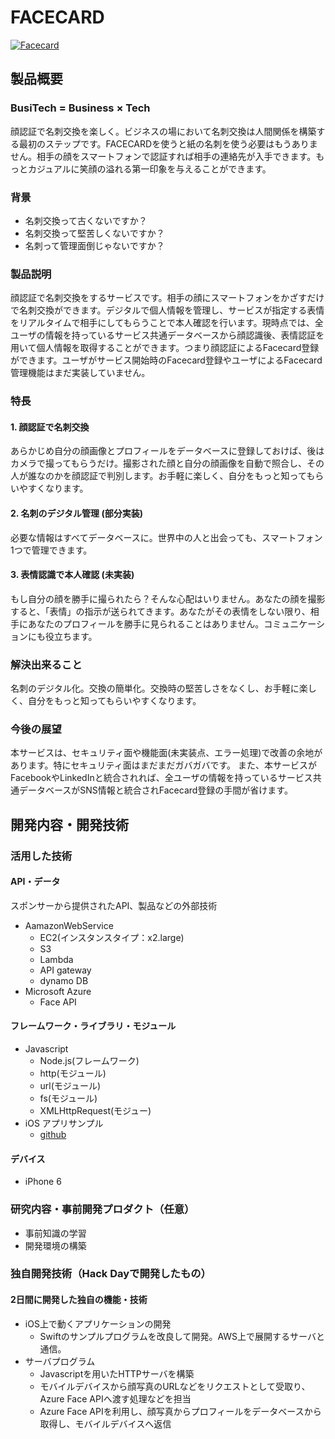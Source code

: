 # FACECARD

[![Facecard](https://github.com/jphacks/KB_1704/blob/master/%E3%82%B9%E3%82%AF%E3%83%AA%E3%83%BC%E3%83%B3%E3%82%B7%E3%83%A7%E3%83%83%E3%83%88%202017-10-22%2013.13.31.png)](https://youtu.be/94qj7hEdMgs)

## 製品概要
### BusiTech = Business × Tech
顔認証で名刺交換を楽しく。ビジネスの場において名刺交換は人間関係を構築する最初のステップです。FACECARDを使うと紙の名刺を使う必要はもうありません。相手の顔をスマートフォンで認証すれば相手の連絡先が入手できます。もっとカジュアルに笑顔の溢れる第一印象を与えることができます。

### 背景
- 名刺交換って古くないですか？
- 名刺交換って堅苦しくないですか？
- 名刺って管理面倒じゃないですか？

### 製品説明
顔認証で名刺交換をするサービスです。相手の顔にスマートフォンをかざすだけで名刺交換ができます。デジタルで個人情報を管理し、サービスが指定する表情をリアルタイムで相手にしてもらうことで本人確認を行います。現時点では、全ユーザの情報を持っているサービス共通データベースから顔認識後、表情認証を用いて個人情報を取得することができます。つまり顔認証によるFacecard登録ができます。ユーザがサービス開始時のFacecard登録やユーザによるFacecard管理機能はまだ実装していません。

### 特長
#### 1. 顔認証で名刺交換
あらかじめ自分の顔画像とプロフィールをデータベースに登録しておけば、後はカメラで撮ってもらうだけ。撮影された顔と自分の顔画像を自動で照合し、その人が誰なのかを顔認証で判別します。お手軽に楽しく、自分をもっと知ってもらいやすくなります。

#### 2. 名刺のデジタル管理 (部分実装)
必要な情報はすべてデータベースに。世界中の人と出会っても、スマートフォン1つで管理できます。

#### 3. 表情認識で本人確認 (未実装)
もし自分の顔を勝手に撮られたら？そんな心配はいりません。あなたの顔を撮影すると、「表情」の指示が送られてきます。あなたがその表情をしない限り、相手にあなたのプロフィールを勝手に見られることはありません。コミュニケーションにも役立ちます。

### 解決出来ること
名刺のデジタル化。交換の簡単化。交換時の堅苦しさをなくし、お手軽に楽しく、自分をもっと知ってもらいやすくなります。

### 今後の展望
本サービスは、セキュリティ面や機能面(未実装点、エラー処理)で改善の余地があります。特にセキュリティ面はまだまだガバガバです。
また、本サービスがFacebookやLinkedInと統合されれば、全ユーザの情報を持っているサービス共通データベースがSNS情報と統合されFacecard登録の手間が省けます。

## 開発内容・開発技術
### 活用した技術
#### API・データ
スポンサーから提供されたAPI、製品などの外部技術
- AamazonWebService
  - EC2(インスタンスタイプ：x2.large)
  - S3
  - Lambda
  - API gateway
  - dynamo DB
- Microsoft Azure
  - Face API

#### フレームワーク・ライブラリ・モジュール
- Javascript
  - Node.js(フレームワーク)
  - http(モジュール)
  - url(モジュール)
  - fs(モジュール)
  - XMLHttpRequest(モジュー)
- iOS アプリサンプル
  - [github](https://github.com/awslabs/aws-sdk-ios-samples/tree/master/CognitoYourUserPools-Sample/Swift)
#### デバイス
- iPhone 6

### 研究内容・事前開発プロダクト（任意）
- 事前知識の学習
- 開発環境の構築

### 独自開発技術（Hack Dayで開発したもの）
#### 2日間に開発した独自の機能・技術
- iOS上で動くアプリケーションの開発
  - Swiftのサンプルプログラムを改良して開発。AWS上で展開するサーバと通信。
- サーバプログラム
  - Javascriptを用いたHTTPサーバを構築
  - モバイルデバイスから顔写真のURLなどをリクエストとして受取り、Azure Face APIへ渡す処理などを担当
  - Azure Face APIを利用し、顔写真からプロフィールをデータベースから取得し、モバイルデバイスへ返信
